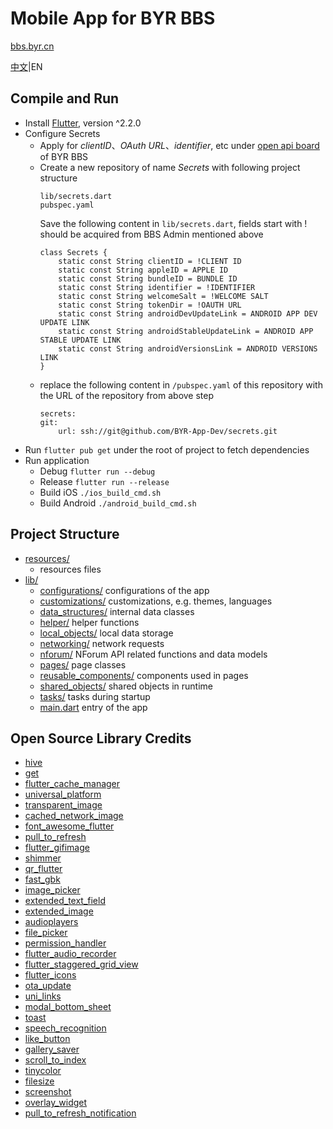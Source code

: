 # Mobile App for BYR BBS
[bbs.byr.cn](https://bbs.byr.cn)

[中文](README.md)|EN

## Compile and Run
- Install [Flutter](https://flutter.dev/docs/get-started/), version ^2.2.0
- Configure Secrets
    - Apply for *clientID*、*OAuth URL*、*identifier*, etc under [open api board](https://bbs.byr.cn/#!board/BBSOpenAPI) of BYR BBS
    - Create a new repository of name *Secrets* with following project structure
        ```
        lib/secrets.dart
        pubspec.yaml
        ```
        Save the following content in ```lib/secrets.dart```, fields start with ! should be acquired from BBS Admin mentioned above
        ```
        class Secrets {
            static const String clientID = !CLIENT ID
            static const String appleID = APPLE ID
            static const String bundleID = BUNDLE ID
            static const String identifier = !IDENTIFIER
            static const String welcomeSalt = !WELCOME SALT
            static const String tokenDir = !OAUTH URL
            static const String androidDevUpdateLink = ANDROID APP DEV UPDATE LINK
            static const String androidStableUpdateLink = ANDROID APP STABLE UPDATE LINK
            static const String androidVersionsLink = ANDROID VERSIONS LINK
        }
        ```
    - replace the following content in ```/pubspec.yaml``` of this repository with the URL of the repository from above step
        ```
        secrets:
        git:
            url: ssh://git@github.com/BYR-App-Dev/secrets.git
        ```
- Run ```flutter pub get``` under the root of project to fetch dependencies
- Run application
    - Debug ```flutter run --debug```
    - Release ```flutter run --release```
    - Build iOS ```./ios_build_cmd.sh```
    - Build Android ```./android_build_cmd.sh```

## Project Structure
- [resources/](resources/)
    - resources files
- [lib/](lib/)
    - [configurations/](lib/configurations/) configurations of the app
    - [customizations/](lib/customizations/) customizations, e.g. themes, languages
    - [data_structures/](lib/data_structures/) internal data classes
    - [helper/](lib/helper/) helper functions
    - [local_objects/](lib/local_objects/) local data storage
    - [networking/](lib/networking/) network requests
    - [nforum/](lib/nforum/) NForum API related functions and data models
    - [pages/](lib/pages/) page classes
    - [reusable_components/](lib/reusable_components/) components used in pages
    - [shared_objects/](lib/shared_objects/) shared objects in runtime
    - [tasks/](lib/tasks/) tasks during startup
    - [main.dart](lib/main.dart) entry of the app

## Open Source Library Credits
- [hive](https://pub.dev/packages/hive)
- [get](https://pub.dev/packages/get)
- [flutter_cache_manager](https://pub.dev/packages/flutter_cache_manager)
- [universal_platform](https://pub.dev/packages/universal_platform)
- [transparent_image](https://pub.dev/packages/transparent_image)
- [cached_network_image](https://pub.dev/packages/cached_network_image)
- [font_awesome_flutter](https://pub.dev/packages/font_awesome_flutter)
- [pull_to_refresh](https://pub.dev/packages/pull_to_refresh)
- [flutter_gifimage](https://pub.dev/packages/flutter_gifimage)
- [shimmer](https://pub.dev/packages/shimmer)
- [qr_flutter](https://pub.dev/packages/qr_flutter)
- [fast_gbk](https://pub.dev/packages/fast_gbk)
- [image_picker](https://pub.dev/packages/image_picker)
- [extended_text_field](https://pub.dev/packages/extended_text_field)
- [extended_image](https://pub.dev/packages/extended_image)
- [audioplayers](https://pub.dev/packages/audioplayers)
- [file_picker](https://pub.dev/packages/file_picker)
- [permission_handler](https://pub.dev/packages/permission_handler)
- [flutter_audio_recorder](https://pub.dev/packages/flutter_audio_recorder)
- [flutter_staggered_grid_view](https://pub.dev/packages/flutter_staggered_grid_view)
- [flutter_icons](https://pub.dev/packages/flutter_icons)
- [ota_update](https://pub.dev/packages/ota_update)
- [uni_links](https://pub.dev/packages/uni_links)
- [modal_bottom_sheet](https://pub.dev/packages/modal_bottom_sheet)
- [toast](https://pub.dev/packages/toast)
- [speech_recognition](https://pub.dev/packages/speech_recognition)
- [like_button](https://pub.dev/packages/like_button)
- [gallery_saver](https://pub.dev/packages/gallery_saver)
- [scroll_to_index](https://pub.dev/packages/scroll_to_index)
- [tinycolor](https://pub.dev/packages/tinycolor)
- [filesize](https://pub.dev/packages/filesize)
- [screenshot](https://pub.dev/packages/screenshot)
- [overlay_widget](https://takeroro.github.io/2019/07/28/Flutter-Overlay/)
- [pull_to_refresh_notification](https://pub.dev/packages/pull_to_refresh_notification)